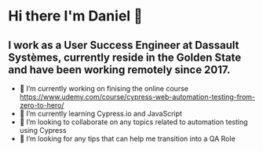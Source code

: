 # Hi there I'm Daniel 👋
  
  ## I work as a User Success Engineer at Dassault Systèmes, currently reside in the Golden State and have been working remotely since 2017. 
- 🔭 I’m currently working on finising the online course https://www.udemy.com/course/cypress-web-automation-testing-from-zero-to-hero/
- 🌱 I’m currently learning Cypress.io and JavaScript
- 👯 I’m looking to collaborate on any topics related to automation testing using Cypress
- 🤔 I’m looking for any tips that can help me transition into a QA Role

